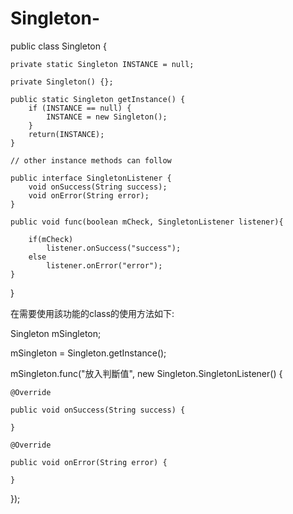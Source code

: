 # Singleton-

public class Singleton  {

    private static Singleton INSTANCE = null;
    
    private Singleton() {};
 
    public static Singleton getInstance() {
        if (INSTANCE == null) {
            INSTANCE = new Singleton();
        }
        return(INSTANCE);
    }
     
    // other instance methods can follow 
    
    public interface SingletonListener {
        void onSuccess(String success);
        void onError(String error);
    }
    
    public void func(boolean mCheck, SingletonListener listener){
          
        if(mCheck)
            listener.onSuccess("success");
        else
            listener.onError("error");
    }
}

在需要使用該功能的class的使用方法如下:

Singleton mSingleton;

mSingleton = Singleton.getInstance();

mSingleton.func("放入判斷值", new Singleton.SingletonListener() {

    @Override
    
    public void onSuccess(String success) {
    
    }
    
    @Override
    
    public void onError(String error) {
    
    }
    
});
